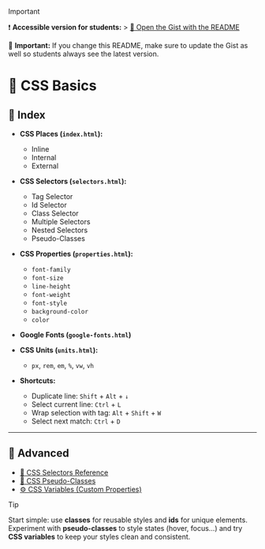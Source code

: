 > [!IMPORTANT]
> ❗ **Accessible version for students:** > [🔗 Open the Gist with the README](https://gist.github.com/oriolcortes/1d3a4f56784951fc47895c9325d58f35)
>
> 📝 **Important:**
> If you change this README, make sure to update the Gist as well so students always see the latest version.

# 🎨 CSS Basics

## 📑 Index

- **CSS Places (`index.html`):**

  - Inline
  - Internal
  - External

- **CSS Selectors (`selectors.html`):**

  - Tag Selector
  - Id Selector
  - Class Selector
  - Multiple Selectors
  - Nested Selectors
  - Pseudo-Classes

- **CSS Properties (`properties.html`):**

  - `font-family`
  - `font-size`
  - `line-height`
  - `font-weight`
  - `font-style`
  - `background-color`
  - `color`

- **Google Fonts (`google-fonts.html`)**

- **CSS Units (`units.html`):**

  - `px`, `rem`, `em`, `%`, `vw`, `vh`

- **Shortcuts:**
  - Duplicate line: `Shift` + `Alt` + `↓`
  - Select current line: `Ctrl` + `L`
  - Wrap selection with tag: `Alt` + `Shift` + `W`
  - Select next match: `Ctrl` + `D`

---

## 🚀 Advanced

- [📖 CSS Selectors Reference](https://developer.mozilla.org/en-US/docs/Web/CSS/CSS_Selectors)
- [🎯 CSS Pseudo-Classes](https://www.w3schools.com/css/css_pseudo_classes.asp)
- [⚙️ CSS Variables (Custom Properties)](https://developer.mozilla.org/es/docs/Web/CSS/Using_CSS_custom_properties)

> [!TIP]
> Start simple: use **classes** for reusable styles and **ids** for unique elements.
> Experiment with **pseudo-classes** to style states (hover, focus…) and try **CSS variables** to keep your styles clean and consistent.
